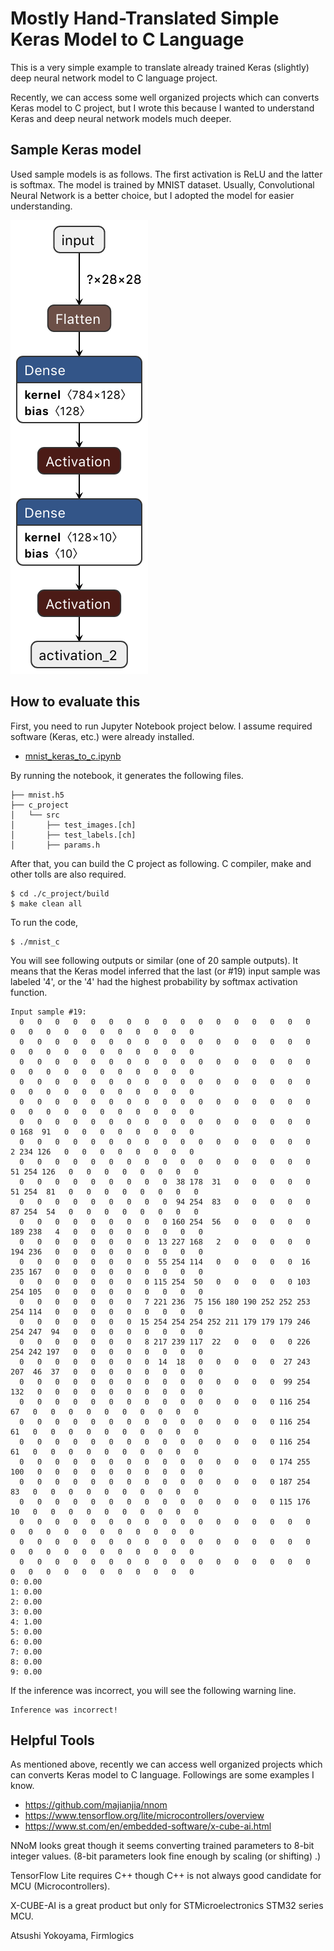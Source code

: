 # Mostly Hand-Translated Simple Keras Model to C Language

This is a very simple example to translate already trained Keras
(slightly) deep neural network model to C language project.

Recently, we can access some well organized projects which can
converts Keras model to C project, but I wrote this because I wanted
to understand Keras and deep neural network models much deeper.

## Sample Keras model

Used sample models is as follows.  The first activation is ReLU and
the latter is softmax.  The model is trained by MNIST dataset.
Usually, Convolutional Neural Network is a better choice, but I
adopted the model for easier understanding.

![mnist_model](mnist_model.png)

## How to evaluate this

First, you need to run Jupyter Notebook project below.  I assume
required software (Keras, etc.) were already installed.

- [mnist_keras_to_c.ipynb](./mnist_keras_to_c.ipynb)

By running the notebook, it generates the following files.

````
├── mnist.h5
├── c_project
│   └── src
│       ├── test_images.[ch]
│       ├── test_labels.[ch]
│       ├── params.h
````

After that, you can build the C project as following.  C compiler,
make and other tolls are also required.

````
$ cd ./c_project/build
$ make clean all
````

To run the code,

````
$ ./mnist_c
````

You will see following outputs or similar (one of 20 sample outputs).
It means that the Keras model inferred that the last (or #19) input
sample was labeled '4', or the '4' had the highest probability by
softmax activation function.

````
Input sample #19:
  0   0   0   0   0   0   0   0   0   0   0   0   0   0   0   0   0   0   0   0   0   0   0   0   0   0   0   0 
  0   0   0   0   0   0   0   0   0   0   0   0   0   0   0   0   0   0   0   0   0   0   0   0   0   0   0   0 
  0   0   0   0   0   0   0   0   0   0   0   0   0   0   0   0   0   0   0   0   0   0   0   0   0   0   0   0 
  0   0   0   0   0   0   0   0   0   0   0   0   0   0   0   0   0   0   0   0   0   0   0   0   0   0   0   0 
  0   0   0   0   0   0   0   0   0   0   0   0   0   0   0   0   0   0   0   0   0   0   0   0   0   0   0   0 
  0   0   0   0   0   0   0   0   0   0   0   0   0   0   0   0   0   0 168  91   0   0   0   0   0   0   0   0 
  0   0   0   0   0   0   0   0   0   0   0   0   0   0   0   0   0   2 234 126   0   0   0   0   0   0   0   0 
  0   0   0   0   0   0   0   0   0   0   0   0   0   0   0   0   0  51 254 126   0   0   0   0   0   0   0   0 
  0   0   0   0   0   0   0   0   0  38 178  31   0   0   0   0   0  51 254  81   0   0   0   0   0   0   0   0 
  0   0   0   0   0   0   0   0   0  94 254  83   0   0   0   0   0  87 254  54   0   0   0   0   0   0   0   0 
  0   0   0   0   0   0   0   0   0 160 254  56   0   0   0   0   0 189 238   4   0   0   0   0   0   0   0   0 
  0   0   0   0   0   0   0   0  13 227 168   2   0   0   0   0   0 194 236   0   0   0   0   0   0   0   0   0 
  0   0   0   0   0   0   0   0  55 254 114   0   0   0   0   0  16 235 167   0   0   0   0   0   0   0   0   0 
  0   0   0   0   0   0   0   0 115 254  50   0   0   0   0   0 103 254 105   0   0   0   0   0   0   0   0   0 
  0   0   0   0   0   0   0   7 221 236  75 156 180 190 252 252 253 254 114   0   0   0   0   0   0   0   0   0 
  0   0   0   0   0   0   0  15 254 254 254 252 211 179 179 179 246 254 247  94   0   0   0   0   0   0   0   0 
  0   0   0   0   0   0   0   8 217 239 117  22   0   0   0   0 226 254 242 197   0   0   0   0   0   0   0   0 
  0   0   0   0   0   0   0   0  14  18   0   0   0   0   0  27 243 207  46  37   0   0   0   0   0   0   0   0 
  0   0   0   0   0   0   0   0   0   0   0   0   0   0   0  99 254 132   0   0   0   0   0   0   0   0   0   0 
  0   0   0   0   0   0   0   0   0   0   0   0   0   0   0 116 254  67   0   0   0   0   0   0   0   0   0   0 
  0   0   0   0   0   0   0   0   0   0   0   0   0   0   0 116 254  61   0   0   0   0   0   0   0   0   0   0 
  0   0   0   0   0   0   0   0   0   0   0   0   0   0   0 116 254  61   0   0   0   0   0   0   0   0   0   0 
  0   0   0   0   0   0   0   0   0   0   0   0   0   0   0 174 255 100   0   0   0   0   0   0   0   0   0   0 
  0   0   0   0   0   0   0   0   0   0   0   0   0   0   0 187 254  83   0   0   0   0   0   0   0   0   0   0 
  0   0   0   0   0   0   0   0   0   0   0   0   0   0   0 115 176  10   0   0   0   0   0   0   0   0   0   0 
  0   0   0   0   0   0   0   0   0   0   0   0   0   0   0   0   0   0   0   0   0   0   0   0   0   0   0   0 
  0   0   0   0   0   0   0   0   0   0   0   0   0   0   0   0   0   0   0   0   0   0   0   0   0   0   0   0 
  0   0   0   0   0   0   0   0   0   0   0   0   0   0   0   0   0   0   0   0   0   0   0   0   0   0   0   0 
0: 0.00
1: 0.00
2: 0.00
3: 0.00
4: 1.00
5: 0.00
6: 0.00
7: 0.00
8: 0.00
9: 0.00
````

If the inference was incorrect, you will see the following warning
line.

````
Inference was incorrect!
````

## Helpful Tools

As mentioned above, recently we can access well organized projects
which can converts Keras model to C language.  Followings are some
examples I know.

- https://github.com/majianjia/nnom
- https://www.tensorflow.org/lite/microcontrollers/overview
- https://www.st.com/en/embedded-software/x-cube-ai.html

NNoM looks great though it seems converting trained parameters to
8-bit integer values.  (8-bit parameters look fine enough by scaling
(or shifting) .)

TensorFlow Lite requires C++ though C++ is not always good candidate
for MCU (Microcontrollers).

X-CUBE-AI is a great product but only for STMicroelectronics STM32
series MCU.

Atsushi Yokoyama, Firmlogics
